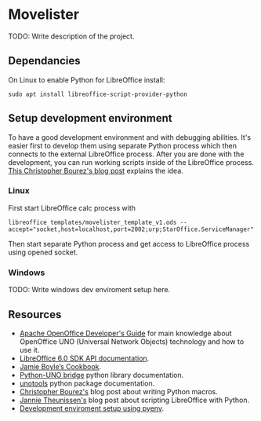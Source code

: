 # Movelister
TODO: Write description of the project.


## Dependancies
On Linux to enable Python for LibreOffice install:
```
sudo apt install libreoffice-script-provider-python
```


## Setup development environment
To have a good development environment and with debugging abilities. It's easier first to develop them using separate Python process which then connects to the external LibreOffice process. After you are done with the development, you can run working scripts inside of the LibreOffice process. [This Christopher Bourez's blog post](http://christopher5106.github.io/office/2015/12/06/openoffice-libreoffice-automate-your-office-tasks-with-python-macros.html) explains the idea.

### Linux
First start LibreOffice calc process with
```
libreoffice templates/movelister_template_v1.ods --accept="socket,host=localhost,port=2002;urp;StarOffice.ServiceManager"
```
Then start separate Python process and get access to LibreOffice process using opened socket.

### Windows
TODO: Write windows dev enviroment setup here.


## Resources
* [Apache OpenOffice Developer's Guide](https://wiki.openoffice.org/wiki/Documentation/DevGuide/OpenOffice.org_Developers_Guide) for main knowledge about OpenOffice UNO (Universal Network Objects) technology and how to use it.
* [LibreOffice 6.0 SDK API documentation](https://api.libreoffice.org/docs/idl/ref/index.html).
* [Jamie Boyle’s Cookbook](https://documenthacker.files.wordpress.com/2013/07/writing_documents-_for_software_engineers_v0002.pdf).
* [Python-UNO bridge](http://www.openoffice.org/udk/python/python-bridge.html) python library documentation.
* [unotools](https://pypi.org/project/unotools/#description) python package documentation.
* [Christopher Bourez's](http://christopher5106.github.io/office/2015/12/06/openoffice-libreoffice-automate-your-office-tasks-with-python-macros.html) blog post about writing Python macros.
* [Jannie Theunissen's](https://onesheep.org/scripting-libreoffice-python/) blog post about scripting LibreOffice with Python.
* [Development enviroment setup using pyenv](https://gist.github.com/thekalinga/b74056272cb1afdabf529a332ff0f517).
